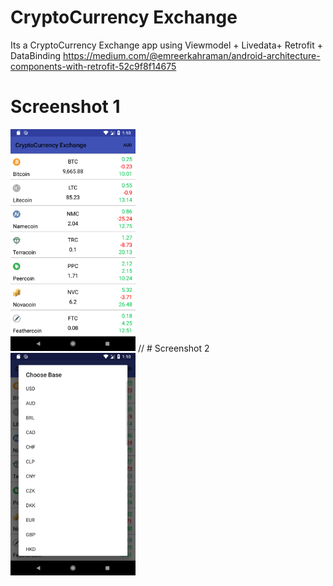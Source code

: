 # CryptoCurrency Exchange
Its a CryptoCurrency Exchange app using Viewmodel + Livedata+ Retrofit + DataBinding
https://medium.com/@emreerkahraman/android-architecture-components-with-retrofit-52c9f8f14675


# Screenshot 1
<img src="Screenshot/ss1.png" width="200">
//
# Screenshot 2
<img src="Screenshot/ss2.png" width="200">
